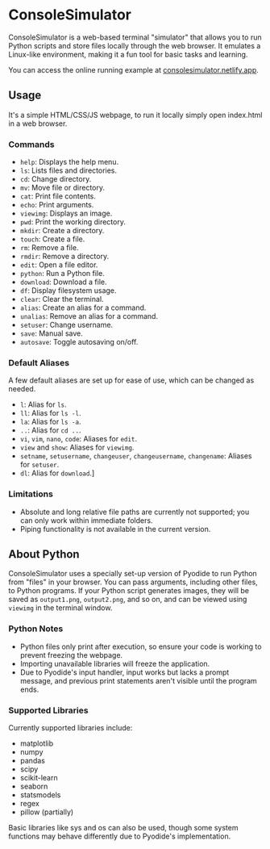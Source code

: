 # ConsoleSimulator

ConsoleSimulator is a web-based terminal "simulator" that allows you to run Python scripts and store files locally through the web browser. It emulates a Linux-like environment, making it a fun tool for basic tasks and learning.

You can access the online running example at [consolesimulator.netlify.app](https://consolesimulator.netlify.app).

## Usage

It's a simple HTML/CSS/JS webpage, to run it locally simply open index.html in a web browser.

### Commands

- `help`: Displays the help menu.
- `ls`: Lists files and directories.
- `cd`: Change directory.
- `mv`: Move file or directory.
- `cat`: Print file contents.
- `echo`: Print arguments.
- `viewimg`: Displays an image.
- `pwd`: Print the working directory.
- `mkdir`: Create a directory.
- `touch`: Create a file.
- `rm`: Remove a file.
- `rmdir`: Remove a directory.
- `edit`: Open a file editor.
- `python`: Run a Python file.
- `download`: Download a file.
- `df`: Display filesystem usage.
- `clear`: Clear the terminal.
- `alias`: Create an alias for a command.
- `unalias`: Remove an alias for a command.
- `setuser`: Change username.
- `save`: Manual save.
- `autosave`: Toggle autosaving on/off.

### Default Aliases

A few default aliases are set up for ease of use, which can be changed as needed. 

- `l`: Alias for `ls`.
- `ll`: Alias for `ls -l`.
- `la`: Alias for `ls -a`.
- `..`: Alias for `cd ..`.
- `vi`, `vim`, `nano`, `code`: Aliases for `edit`.
- `view` and `show`: Aliases for `viewimg`.
- `setname`, `setusername`, `changeuser`, `changeusername`, `changename`: Aliases for `setuser`.
- `dl`: Alias for `download`.]

### Limitations

- Absolute and long relative file paths are currently not supported; you can only work within immediate folders.
- Piping functionality is not available in the current version.

## About Python

ConsoleSimulator uses a specially set-up version of Pyodide to run Python from "files" in your browser. You can pass arguments, including other files, to Python programs. If your Python script generates images, they will be saved as `output1.png`, `output2.png`, and so on, and can be viewed using `viewimg` in the terminal window.

### Python Notes

- Python files only print after execution, so ensure your code is working to prevent freezing the webpage.
- Importing unavailable libraries will freeze the application.
- Due to Pyodide's input handler, input works but lacks a prompt message, and previous print statements aren't visible until the program ends. 

### Supported Libraries

Currently supported libraries include:

- matplotlib
- numpy
- pandas
- scipy
- scikit-learn
- seaborn
- statsmodels
- regex
- pillow (partially)

Basic libraries like sys and os can also be used, though some system functions may behave differently due to Pyodide's implementation.


